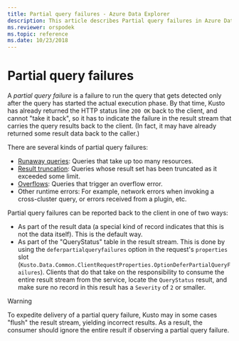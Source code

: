 ```yaml
---
title: Partial query failures - Azure Data Explorer
description: This article describes Partial query failures in Azure Data Explorer.
ms.reviewer: orspodek
ms.topic: reference
ms.date: 10/23/2018
---
```

# Partial query failures

A *partial query failure* is a failure to run the query that gets detected
only after the query has started the actual execution phase. By that time,
Kusto has already returned the HTTP status line `200 OK` back to the client,
and cannot "take it back", so it has to indicate the failure in the result
stream that carries the query results back to the client. (In fact, it may have
already returned some result data back to the caller.)

There are several kinds of partial query failures:
* [Runaway queries](runawayqueries.md): Queries that take up too many
  resources.
* [Result truncation](resulttruncation.md): Queries whose result set
  has been truncated as it exceeded some limit.
* [Overflows](overflow.md): Queries that trigger an overflow error.
* Other runtime errors: For example, network errors when invoking a
  cross-cluster query, or errors received from a plugin, etc.

Partial query failures can be reported back to the client in one of two
ways:

* As part of the result data (a special kind of record indicates that
  this is not the data itself). This is the default way.
* As part of the "QueryStatus" table in the result stream. This is done
  by using the `deferpartialqueryfailures` option in the request's
  `properties` slot (`Kusto.Data.Common.ClientRequestProperties.OptionDeferPartialQueryFailures`).
  Clients that do that take on the responsibility to consume the entire
  result stream from the service, locate the `QueryStatus` result, and
  make sure no record in this result has a `Severity` of `2` or smaller.

> [!WARNING]
> To expedite delivery of a partial query failure, Kusto may in some cases
> "flush" the result stream, yielding incorrect results. As a result, the consumer should
> ignore the entire result if observing a partial query failure.
